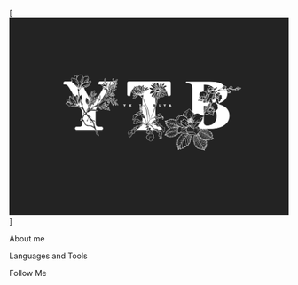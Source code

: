 [![Header](https://github.com/YxTiBlya/YxTiBlya/blob/main/assets/Yx%20Ti%20Blya2.jpg)]

About me

Languages and Tools

Follow Me